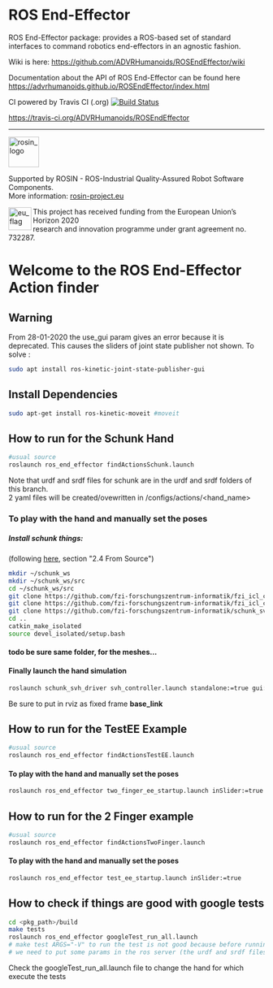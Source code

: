 # ROS End-Effector 
ROS End-Effector package: provides a ROS-based set of standard interfaces to command robotics end-effectors in an agnostic fashion.

Wiki is here: https://github.com/ADVRHumanoids/ROSEndEffector/wiki

Documentation about the API of ROS End-Effector can be found here https://advrhumanoids.github.io/ROSEndEffector/index.html

CI powered by Travis CI (.org) [![Build Status](https://travis-ci.org/ADVRHumanoids/ROSEndEffector.svg?branch=master)](https://travis-ci.org/ADVRHumanoids/ROSEndEffector)

https://travis-ci.org/ADVRHumanoids/ROSEndEffector

***
<!-- 
    ROSIN acknowledgement from the ROSIN press kit
    @ https://github.com/rosin-project/press_kit
-->

<a href="http://rosin-project.eu">
  <img src="http://rosin-project.eu/wp-content/uploads/rosin_ack_logo_wide.png" 
       alt="rosin_logo" height="60" >
</a>

Supported by ROSIN - ROS-Industrial Quality-Assured Robot Software Components.  
More information: <a href="http://rosin-project.eu">rosin-project.eu</a>

<img src="http://rosin-project.eu/wp-content/uploads/rosin_eu_flag.jpg" 
     alt="eu_flag" height="45" align="left" >  

This project has received funding from the European Union’s Horizon 2020  
research and innovation programme under grant agreement no. 732287. 




# Welcome to the ROS End-Effector Action finder

## Warning
From 28-01-2020 the use_gui param gives an error because it is deprecated. This causes the sliders of joint 
state publisher not shown. To solve : 
```bash
sudo apt install ros-kinetic-joint-state-publisher-gui
```

## Install Dependencies
```bash
sudo apt-get install ros-kinetic-moveit #moveit
```

## How to run for the Schunk Hand
```bash
#usual source
roslaunch ros_end_effector findActionsSchunk.launch
```
Note that urdf and srdf files for schunk are in the urdf and srdf folders of this branch.    
2 yaml files will be created/ovewritten in /configs/actions/<hand_name>
### To play with the hand and manually set the poses
##### Install schunk things: 
(following [here](http://wiki.ros.org/schunk_svh_driver), section "2.4 From Source")
```bash
mkdir ~/schunk_ws
mkdir ~/schunk_ws/src
cd ~/schunk_ws/src
git clone https://github.com/fzi-forschungszentrum-informatik/fzi_icl_core.git #schunk library, not sure if needed for only simulation
git clone https://github.com/fzi-forschungszentrum-informatik/fzi_icl_comm.git #schunk library, not sure if needed for only simulation
git clone https://github.com/fzi-forschungszentrum-informatik/schunk_svh_driver.git #the main schunk repo
cd ..
catkin_make_isolated
source devel_isolated/setup.bash
```

#### todo be sure same folder, for the meshes...
#### Finally launch the hand simulation
```bash
roslaunch schunk_svh_driver svh_controller.launch standalone:=true gui:=true simulation:=true
```
Be sure to put in rviz as fixed frame __base_link__

## How to run for the TestEE Example
```bash
#usual source
roslaunch ros_end_effector findActionsTestEE.launch
```
#### To play with the hand and manually set the poses
```bash
roslaunch ros_end_effector two_finger_ee_startup.launch inSlider:=true
```

## How to run for the 2 Finger example
```bash
#usual source
roslaunch ros_end_effector findActionsTwoFinger.launch
```
#### To play with the hand and manually set the poses
```bash
roslaunch ros_end_effector test_ee_startup.launch inSlider:=true
```

## How to check if things are good with google tests
```bash
cd <pkg_path>/build
make tests
roslaunch ros_end_effector googleTest_run_all.launch 
# make test ARGS="-V" to run the test is not good because before running the node 
# we need to put some params in the ros server (the urdf and srdf files)
```
Check the googleTest_run_all.launch file to change the hand for which execute the tests


